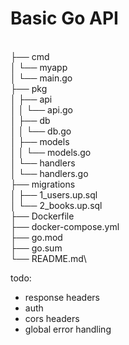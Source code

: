 # Basic Go API

\
├── cmd\
│ └── myapp\
│ └── main.go\
├── pkg\
│ ├── api\
│ │ └── api.go\
│ ├── db\
│ │ └── db.go\
│ ├── models\
│ │ └── models.go\
│ └── handlers\
│ └── handlers.go\
├── migrations\
│ ├── 1_users.up.sql\
│ └── 2_books.up.sql\
├── Dockerfile\
├── docker-compose.yml\
├── go.mod\
├── go.sum\
└── README.md\

todo:

- response headers
- auth
- cors headers
- global error handling

